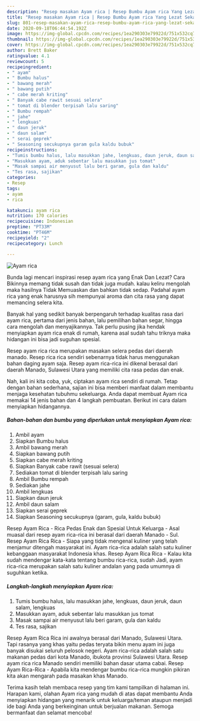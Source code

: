 ```yaml
---
description: "Resep masakan Ayam rica | Resep Bumbu Ayam rica Yang Lezat Sekali"
title: "Resep masakan Ayam rica | Resep Bumbu Ayam rica Yang Lezat Sekali"
slug: 801-resep-masakan-ayam-rica-resep-bumbu-ayam-rica-yang-lezat-sekali
date: 2020-09-18T06:44:54.192Z
image: https://img-global.cpcdn.com/recipes/1ea290303e79922d/751x532cq70/ayam-rica-foto-resep-utama.jpg
thumbnail: https://img-global.cpcdn.com/recipes/1ea290303e79922d/751x532cq70/ayam-rica-foto-resep-utama.jpg
cover: https://img-global.cpcdn.com/recipes/1ea290303e79922d/751x532cq70/ayam-rica-foto-resep-utama.jpg
author: Brett Baker
ratingvalue: 4.1
reviewcount: 5
recipeingredient:
- " ayam"
- " Bumbu halus"
- " bawang merah"
- " bawang putih"
- " cabe merah kriting"
- " Banyak cabe rawit sesuai selera"
- " tomat di blender terpisah lalu saring"
- " Bumbu rempah"
- " jahe"
- " lengkuas"
- " daun jeruk"
- " daun salam"
- " serai geprek"
- " Seasoning secukupnya garam gula kaldu bubuk"
recipeinstructions:
- "Tumis bumbu halus, lalu masukkan jahe, lengkuas, daun jeruk, daun salam, lengkuas"
- "Masukkan ayam, aduk sebentar lalu masukkan jus tomat"
- "Masak sampai air menyusut lalu beri garam, gula dan kaldu"
- "Tes rasa, sajikan"
categories:
- Resep
tags:
- ayam
- rica

katakunci: ayam rica 
nutrition: 170 calories
recipecuisine: Indonesian
preptime: "PT33M"
cooktime: "PT46M"
recipeyield: "2"
recipecategory: Lunch

---
```



![Ayam rica](https://img-global.cpcdn.com/recipes/1ea290303e79922d/751x532cq70/ayam-rica-foto-resep-utama.jpg)

Bunda lagi mencari inspirasi resep ayam rica yang Enak Dan Lezat? Cara Bikinnya memang tidak susah dan tidak juga mudah. kalau keliru mengolah maka hasilnya Tidak Memuaskan dan bahkan tidak sedap. Padahal ayam rica yang enak harusnya sih mempunyai aroma dan cita rasa yang dapat memancing selera kita.

Banyak hal yang sedikit banyak berpengaruh terhadap kualitas rasa dari ayam rica, pertama dari jenis bahan, lalu pemilihan bahan segar, hingga cara mengolah dan menyajikannya. Tak perlu pusing jika hendak menyiapkan ayam rica enak di rumah, karena asal sudah tahu triknya maka hidangan ini bisa jadi suguhan spesial.

Resep ayam rica rica merupakan masakan selera pedas dari daerah manado. Resep rica rica sendiri sebenarnya tidak harus menggunakan bahan daging ayam saja. Resep ayam rica-rica ini dikenal berasal dari daerah Manado, Sulawesi Utara yang memiliki cita rasa pedas dan enak.


Nah, kali ini kita coba, yuk, ciptakan ayam rica sendiri di rumah. Tetap dengan bahan sederhana, sajian ini bisa memberi manfaat dalam membantu menjaga kesehatan tubuhmu sekeluarga. Anda dapat membuat Ayam rica memakai 14 jenis bahan dan 4 langkah pembuatan. Berikut ini cara dalam menyiapkan hidangannya.

<!--inarticleads1-->

##### Bahan-bahan dan bumbu yang diperlukan untuk menyiapkan Ayam rica:

1. Ambil  ayam
1. Siapkan  Bumbu halus
1. Ambil  bawang merah
1. Siapkan  bawang putih
1. Siapkan  cabe merah kriting
1. Siapkan  Banyak cabe rawit (sesuai selera)
1. Sediakan  tomat di blender terpisah lalu saring
1. Ambil  Bumbu rempah
1. Sediakan  jahe
1. Ambil  lengkuas
1. Siapkan  daun jeruk
1. Ambil  daun salam
1. Siapkan  serai geprek
1. Siapkan  Seasoning secukupnya (garam, gula, kaldu bubuk)


Resep Ayam Rica - Rica Pedas Enak dan Spesial Untuk Keluarga - Asal muasal dari resep ayam rica-rica ini berasal dari daerah Manado - Sul. Resep Ayam Rica Rica - Siapa yang tidak mengenal kuliner yang telah menjamur ditengah masyarakat ini. Ayam rica-rica adalah salah satu kuliner kebanggaan masyarakat Indonesia khas. Resep Ayam Rica Rica - Kalau kita sudah mendengar kata-kata tentang bumbu rica-rica, sudah Jadi, ayam rica-rica merupakan salah satu kuliner andalan yang pada umumnya di suguhkan ketika. 

<!--inarticleads2-->

##### Langkah-langkah menyiapkan Ayam rica:

1. Tumis bumbu halus, lalu masukkan jahe, lengkuas, daun jeruk, daun salam, lengkuas
1. Masukkan ayam, aduk sebentar lalu masukkan jus tomat
1. Masak sampai air menyusut lalu beri garam, gula dan kaldu
1. Tes rasa, sajikan


Resep Ayam Rica Rica ini awalnya berasal dari Manado, Sulawesi Utara. Tapi rasanya yang khas yaitu pedas teryata bikin menu ayam ini juga banyak disukai seluruh pelosok negeri. Ayam rica-rica adalah salah satu makanan pedas dari kota Manado, ibukota provinsi Sulawesi Utara. Resep ayam rica rica Manado sendiri memiliki bahan dasar utama cabai. Resep Ayam Rica-Rica - Apabila kita mendengar bumbu rica-rica mungkin pikiran kita akan mengarah pada masakan khas Manado. 

Terima kasih telah membaca resep yang tim kami tampilkan di halaman ini. Harapan kami, olahan Ayam rica yang mudah di atas dapat membantu Anda menyiapkan hidangan yang menarik untuk keluarga/teman ataupun menjadi ide bagi Anda yang berkeinginan untuk berjualan makanan. Semoga bermanfaat dan selamat mencoba!
